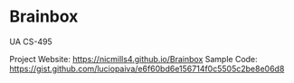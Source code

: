 # Brainbox
UA CS-495

Project Website: https://nicmills4.github.io/Brainbox
Sample Code: https://gist.github.com/luciopaiva/e6f60bd6e156714f0c5505c2be8e06d8
